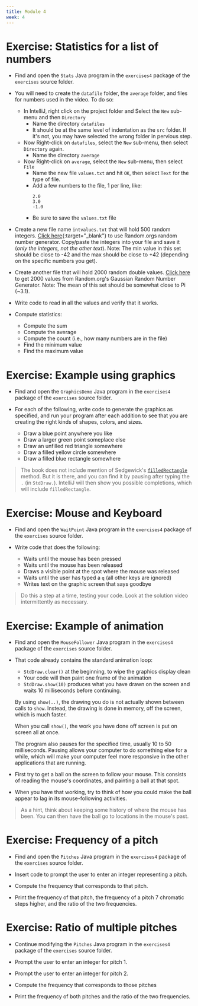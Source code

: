 ```yaml
---
title: Module 4
week: 4
---
```

			   
# Exercise: Statistics for a list of numbers

* Find and open the `Stats` Java program in the `exercises4` package
of the `exercises` source folder.

* You will need to create the `datafile` folder, the `average` folder, and files for  numbers used in the video.  To do so:
  * In IntelliJ, right click on the project folder and Select the `New` sub-menu and then `Directory`
    * Name the directory `datafiles` 
    * It should be at the same level of indentation as the `src` folder.  If it's not, you may have selected the wrong folder in pervious step.
  * Now Right-click on `datafiles`, select the `New` sub-menu, then select `Directory` again.
    * Name the directory `average`
  * Now Right-click on `average`, select the `New` sub-menu, then select `File`
      * Name the new file `values.txt` and hit `OK`, then select `Text` for the type of file.
      * Add a few numbers to the file, 1 per line, like:
		~~~
		2.0
		3.0
		-1.0
		~~~
	  * Be sure to save the `values.txt` file
 * Create a new file name `intvalues.txt` that will hold 500 random integers.  [Click here](https://www.random.org/integers/?num=500&min=-42&max=42&col=5&base=10&format=html&rnd=new){:target="_blank"} to use Random.orgs random number generator.  Copy/paste the integers into your file and save it (*only the integers, not the other text*).  Note: The min value in this set should be close to -42 and the max should be close to +42 (depending on the specific numbers you get).
 * Create another file that will hold 2000 random double values.  [Click here](https://www.random.org/gaussian-distributions/?num=2000&mean=3.141592653&stdev=5.0&dec=6&col=1&notation=scientific&format=html&rnd=new) to get 2000 values from Random.org's Gaussian Random Number Generator.  Note: The mean of this set should be somewhat close to Pi (~3.1).
* Write code to read in all the values and verify that it works.
* Compute statistics:
  * Compute the sum
  * Compute the average
  * Compute the count (i.e., how many numbers are in the file)
  * Find the minimum value 
  * Find the maximum value 


# Exercise: Example using graphics

* Find and open the `GraphicsDemo` Java program in the `exercises4` package
of the `exercises` source folder.

* For each of the following, write code to generate the graphics as
specified, and run your program after each addition to see that you are
creating the right kinds of shapes, colors, and sizes.

	* Draw a blue point anywhere you like
	* Draw a larger green point someplace else
	* Draw an unfilled red triangle somewhere
	* Draw a filled yellow circle somewhere
	* Draw a filled blue rectangle somewhere

> The book does not include mention of Sedgewick\'s [`filledRectangle`](https://introcs.cs.princeton.edu/java/stdlib/javadoc/StdDraw.html#filledRectangle-double-double-double-double-) method.  But it is there, and you can find it by pausing after typing the `.` (in `StdDraw.`).  IntelliJ will then show you possible completions, which will include `filledRectangle`.

# Exercise: Mouse and Keyboard

* Find and open the `WaitPoint` Java program in the `exercises4` package
of the `exercises` source folder.

* Write code that does the following:

	* Waits until the mouse has been pressed
	* Waits until the mouse has been released
	* Draws a visible point at the spot where the mouse was released
	* Waits until the user has typed a `q` (all other keys are ignored)
	* Writes text on the graphic screen that says goodbye

> Do this a step at a time, testing your code.  Look at the solution video intermittently as necessary.

# Exercise: Example of animation


* Find and open the `MouseFollower` Java program in the `exercises4` package
of the `exercises` source folder.

* That code already contains the standard animation loop:

	* `StdDraw.clear()` at the beginning, to wipe the graphics display clean
	* Your code will then paint one frame of the animation
	* `StdDraw.show(10)` produces what you have drawn on the screen and waits 10 milliseconds before continuing.   

	By using `show(..)`, the drawing you do is not actually shown between calls to `show`. Instead, the drawing is done in memory, off the screen, which is much faster.

	When you call `show()`, the work you have done off screen is put on screen all at once. 

	The program also pauses for the specified time, usually 10 to 50 milliseconds.  Pausing allows your computer to do something else for a while, which will make your computer feel more responsive in the other applications that are running.

* First try to get a ball on the screen to follow your mouse.  This
consists of reading the mouse\'s coordinates, and painting a ball at that
spot.

* When you have that working, try to think of how you could make the ball
appear to lag in its mouse-following activities.  

> As a hint, think about
> keeping some history of where the mouse has been. You can then have the
> ball go to locations in the mouse\'s past.

# Exercise: Frequency of a pitch

* Find and open the `Pitches` Java program in the `exercises4` package
of the `exercises` source folder.

* Insert code to prompt the user to enter an integer representing a pitch.

* Compute the frequency that corresponds to that pitch.

* Print the frequency of that pitch, the frequency of a pitch 7 chromatic
steps higher, and the ratio of the two frequencies.

# Exercise: Ratio of multiple pitches

* Continue modifying the `Pitches` Java program in the `exercises4` package
of the `exercises` source folder.

* Prompt the user to enter an integer for pitch 1.

* Prompt the user to enter an integer for pitch 2.

* Compute the frequency that corresponds to those pitches

* Print the frequency of both pitches and the ratio of the two frequencies.
